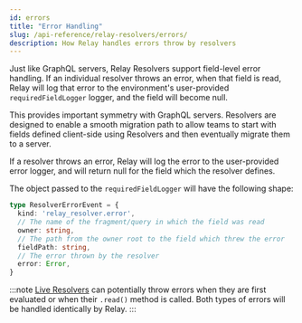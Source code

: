 ```yaml
---
id: errors
title: "Error Handling"
slug: /api-reference/relay-resolvers/errors/
description: How Relay handles errors throw by resolvers
---
```


Just like GraphQL servers, Relay Resolvers support field-level error handling. If an individual resolver throws an error, when that field is read, Relay will log that error to the environment's user-provided `requiredFieldLogger` logger, and the field will become null.

This provides important symmetry with GraphQL servers. Resolvers are designed to enable a smooth migration path to allow teams to start with fields defined client-side using Resolvers and then eventually migrate them to a server.

If a resolver throws an error, Relay will log the error to the user-provided error logger, and will return null for the field which the resolver defines.

The object passed to the `requiredFieldLogger` will have the following shape:

```ts
type ResolverErrorEvent = {
  kind: 'relay_resolver.error',
  // The name of the fragment/query in which the field was read
  owner: string,
  // The path from the owner root to the field which threw the error
  fieldPath: string,
  // The error thrown by the resolver
  error: Error,
}
```

:::note
[Live Resolvers](./live-fields.md) can potentially throw errors when they are first evaluated or when their `.read()` method is called. Both types of errors will be handled identically by Relay.
:::